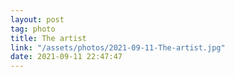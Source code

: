 ```yaml
---
layout: post
tag: photo
title: The artist
link: "/assets/photos/2021-09-11-The-artist.jpg"
date: 2021-09-11 22:47:47
---
```

